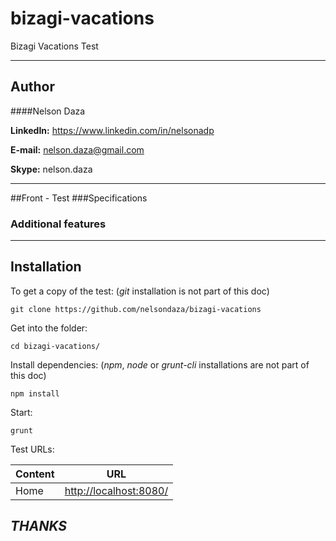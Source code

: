 # bizagi-vacations
Bizagi Vacations Test

---
## Author

####Nelson Daza

**LinkedIn:** https://www.linkedin.com/in/nelsonadp

**E-mail:** [nelson.daza@gmail.com](mailto:nelson.daza@gmail.com)

**Skype:** nelson.daza


---
##Front - Test
###Specifications


### Additional features



---

## Installation

To get a copy of the test: (_git_ installation is not part of this doc)
```
git clone https://github.com/nelsondaza/bizagi-vacations
```

Get into the folder:
```
cd bizagi-vacations/
```

Install dependencies: (_npm_, _node_ or _grunt-cli_ installations are not part of this doc)
```
npm install
```

Start:
```
grunt
```

Test URLs:

Content | URL
------------ | -------------
Home | [http://localhost:8080/](http://localhost:8080/)


## _THANKS_
